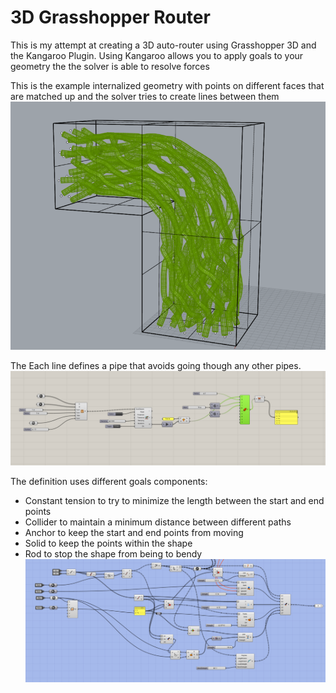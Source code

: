# 3D Grasshopper Router

This is my attempt at creating a 3D auto-router using Grasshopper 3D and the Kangaroo Plugin. Using  Kangaroo allows you to apply goals to your geometry the the solver is able to resolve forces

This is the example internalized geometry with points on different faces that are matched up and the solver tries to create lines between them
![alt text](image.png)

The Each line defines a pipe that avoids going though any other pipes.
![alt text](image-1.png)


The definition uses different goals components:
- Constant tension to try to minimize the length 
between the start and end points 
- Collider to maintain a minimum distance between different paths
- Anchor to keep the start and end points from moving
- Solid to keep the points within the shape
- Rod to stop the shape from being to bendy
![alt text](image-2.png)